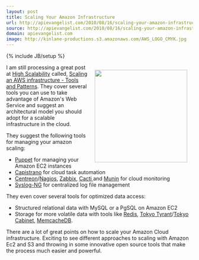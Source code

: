 ```yaml
---
layout: post
title: Scaling Your Amazon Infrastructure
url: http://apievangelist.com/2010/08/16/scaling-your-amazon-infrastructure/
source: http://apievangelist.com/2010/08/16/scaling-your-amazon-infrastructure/
domain: apievangelist.com
image: http://kinlane-productions.s3.amazonaws.com/AWS_LOGO_CMYK.jpg
---
```

{% include JB/setup %}<p><img style="padding: 15px;" title="Amazon Web Services" src="http://kinlane-productions.s3.amazonaws.com/AWS_LOGO_CMYK.jpg" alt="" width="250" align="right" />I am still processing a great post at <a href="http://highscalability.com/">High Scalability</a> called, <a href="http://highscalability.com/blog/2010/8/16/scaling-an-aws-infrastructure-tools-and-patterns.html" target="_blank">Scaling an AWS infrastructure - Tools and Patterns</a>. They cover several tools you can use to take advantage of Amazon's Web Service and suggest an architectural model you should adopt for a scalable infrastructure in the cloud.<p></p>
They suggest the following tools for managing your amazon scaling:
<ul class="mainlist">
	<li><a href="http://www.puppetlabs.com/" target="_blank">Puppet</a> for managing your Amazon EC2 instances</li>
	<li><a href="http://www.capify.org/index.php/Capistrano" target="_blank">Capistrano</a> for cloud task automation</li>
	<li><a title="Site de Centreon" href="http://www.centreon.com/">Centreon</a>/<a title="Site de Nagios" href="http://www.nagios.org/">Nagios</a>, <a title="Site de Zabbix" href="http://www.zabbix.com/">Zabbix</a>, <a title="Site de Cacti" href="http://www.cacti.net/">Cacti </a>and <a title="Site de  Munin" href="http://munin.projects.linpro.no/">Munin</a> for cloud monitoring</li>
	<li><a title="Site de Syslog-NG" href="http://www.balabit.com/network-security/syslog-ng/">Syslog-NG</a> for centralized log file management</li>
</ul>
They even cover several tools for optimized data access:
<ul class="mainlist">
	<li>Structured relational data with MySQL or a PgSQL on Amazon EC2</li>
	<li>Storage for more volatile data with tools like <a title="Site de Redis" href="http://code.google.com/p/redis/">Redis</a>, <a title="Site de  Tokyo Tyrant" href="http://1978th.net/tokyotyrant/">Tokyo Tyrant</a>/<a title="Site de Tokyo Cabinet" href="http://1978th.net/tokyocabinet/">Tokyo Cabinet</a>, <a title="Site de MemcacheDB" href="http://memcachedb.org/">MemcacheDB</a>.</li>
</ul>
There are a lot of great points on how to scale your Amazon Cloud infrastructure. Exciting to see different approaches to scaling with Amazon Ec2 and S3 and throwing in some innovative open source tools that make the process much easier and powerful.</p>
